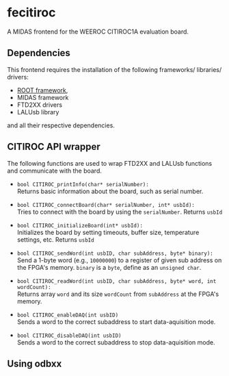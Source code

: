 # fecitiroc
A MIDAS frontend for the WEEROC CITIROC1A evaluation board.

## Dependencies

This frontend requires the installation of the following frameworks/ libraries/ drivers:

* [ROOT framework](https://root.cern/install/),
* MIDAS framework
* FTD2XX drivers
* LALUsb library

and all their respective dependencies. 

## CITIROC API wrapper

The following functions are used to wrap FTD2XX and LALUsb functions 
and communicate with the board. 


* `bool CITIROC_printInfo(char* serialNumber):`\
Returns basic information about the board, 
such as serial number.


* `bool CITIROC_connectBoard(char* serialNumber, int* usbId):`\
Tries to connect with the board by using the `serialNumber`.
Returns `usbId`


* `bool CITIROC_initializeBoard(int* usbId):`\
Initializes the board 
by setting timeouts, buffer size, temperature settings, etc.
Returns `usbId`

* `bool CITIROC_sendWord(int usbID, char subAddress, byte* binary):`\
Send a 1-byte word (e.g., `10000000`) to a register of given sub address on the FPGA's memory.
`binary` is a `byte`, define as an `unsigned char`.


* `bool CITIROC_readWord(int usbID, char subAddress, byte* word, int wordCount):`\
Returns array `word` and its size `wordCount` from `subAddress` at the FPGA's memory. 


* `bool CITIROC_enableDAQ(int usbID)`\
Sends a word to the correct subaddress to start data-aquisition mode.


* `bool CITIROC_disableDAQ(int usbID)`\
Sends a word to the correct subaddress to stop data-aquisition mode.


## Using odbxx